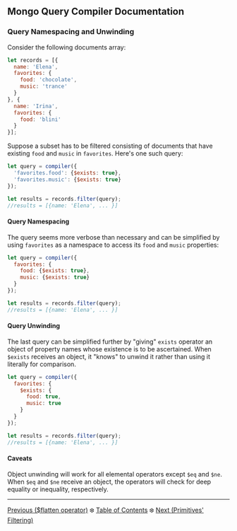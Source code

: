 ## Mongo Query Compiler Documentation

### Query Namespacing and Unwinding

Consider the following documents array:

```javascript
let records = [{
  name: 'Elena',
  favorites: {
    food: 'chocolate',
    music: 'trance'
  }
}, {
  name: 'Irina',
  favorites: {
    food: 'blini'
  }
}];
```

Suppose a subset has to be filtered consisting of documents that have existing 
`food` and `music` in `favorites`.  Here's one such query:

```javascript
let query = compiler({
  'favorites.food': {$exists: true}, 
  'favorites.music': {$exists: true}
});

let results = records.filter(query);
//results = [{name: 'Elena', ... }]
```

#### Query Namespacing

The query seems more verbose than necessary and can be simplified by using
`favorites` as a namespace to access its `food` and `music` properties:

```javascript
let query = compiler({
  favorites: {
    food: {$exists: true},
    music: {$exists: true}
  }
});

let results = records.filter(query);
//results = [{name: 'Elena', ... }]
```

#### Query Unwinding

The last query can be simplified further by "giving" `exists` operator an object
of property names whose existence is to be ascertained.  When `$exists` receives
an object, it "knows" to unwind it rather than using it literally for comparison.

```javascript
let query = compiler({
  favorites: {
    $exists: {
      food: true,
      music: true
    }
  }
});

let results = records.filter(query);
//results = [{name: 'Elena', ... }]
```

#### Caveats

Object unwinding will work for all elemental operators except `$eq` and `$ne`.
When `$eq` and `$ne` receive an object, the operators will check for deep 
equality or inequality, respectively.

---

[Previous ($flatten operator)](./utility/flatten.md) :snowflake: 
[Table of Contents](../../README.md) :snowflake: 
[Next (Primitives' Filtering)](./primitives-filtering.md)

